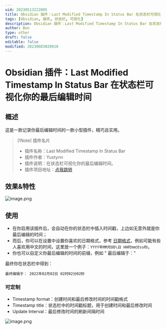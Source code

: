 ```yaml
---
uid: 20230513222805
title: Obsidian 插件：Last Modified Timestamp In Status Bar 在状态栏可视化你的最后编辑时间
tags: [Obsidian, 插件, 状态栏, 可视化]
description: Obsidian 插件：Last Modified Timestamp In Status Bar 在状态栏可视化你的最后编辑时间
author: Bon
type: other
draft: false
editable: false
modified: 20230603020910
---
```


# Obsidian 插件：Last Modified Timestamp In Status Bar 在状态栏可视化你的最后编辑时间

## 概述

这是一款记录你最后编辑时间的一款小型插件，精巧且实用。

> [!Note] 插件名片
> - 插件名称：Last Modified Timestamp In Status Bar
> - 插件作者：Yustynn
> - 插件说明：在状态栏可视化你的最后编辑时间。
> - 插件项目地址：[点我跳转](https://github.com/Yustynn/obsidian-last-modified-timestamp-in-status-bar)

## 效果&特性

![image.png](https://cdn.pkmer.cn/images/20230514132514.png!pkmer)

## 使用

- 在你启用该插件后，会自动在你的状态栏中插入时间戳，上边如无意外就是你最后编辑的时间；
- 而后，你可以在设置中设置你喜欢的日期格式，参考 [日期格式](https://www.tutorialspoint.com/momentjs/momentjs_format.htm)，例如可能有些人喜欢用中文的时间，这里放一个例子：`YYYY年MM月DD\日 HH时mm分ss秒`。
- 你也可以自定义你最后编辑的时间的前缀，例如 " 最后编辑于："

最终你在状态栏中得到：

```
最终编辑于： 2022年02月02日 02时02分02秒
```

### 可定制

- Timestamp format：创建时间和最后修改时间的时间戳格式
- Timestamp title：状态栏中的时间戳标题，用于创建时间和最后修改时间
- Update Interval：最后修改时间的刷新间隔时间

![image.png](https://cdn.pkmer.cn/images/20230514132747.png!pkmer)
